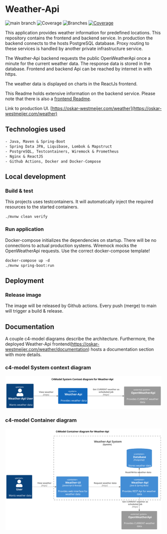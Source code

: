 # Weather-Api

![main branch](https://github.com/OskarWestmeijer/weather-api/actions/workflows/main-build-test-release-deploy.yml/badge.svg)
![Coverage](.github/badges/jacoco.svg)
![Branches](.github/badges/branches.svg)
[![Coverage](.github/badges/jacoco.svg)](https://github.com/OskarWestmeijer/weather-api/actions/workflows/branch-build-test.yml)

This application provides weather information for predefined locations. This repository contains the frontend and
backend service. In production the backend connects to the hosts PostgreSQL database.
Proxy routing to these services is handled by another private infrastructure service.

The Weather-Api backend requests the public OpenWeatherApi once a minute for the current weather data. The response data is stored
in the database. Frontend and backend Api can be reached by internet in with https.

The weather data is displayed on charts in the ReactJs frontend.

This Readme holds extensive information on the backend service. Please note that there is also
a [frontend Readme](frontend/README.md).

Link to production UI. [https://oskar-westmeijer.com/weather](https://oskar-westmeijer.com/weather)

## Technologies used

```
- Java, Maven & Spring-Boot
- Spring Data JPA, Liquibase, Lombok & Mapstruct 
- PostgreSQL, Testcontainers, Wiremock & Prometheus
- Nginx & ReactJS
- Github Actions, Docker and Docker-Compose
```

## Local development

### Build & test

This projects uses testcontainers. It will automatically inject the required resources to the started containers.

```
./mvnw clean verify
```

### Run application

Docker-compose initializes the dependencies on startup. There will be no connections to actual production systems.
Wiremock mocks the OpenWeatherApi requests. Use the correct docker-compose template!

```
docker-compose up -d
./mvnw spring-boot:run 
```

## Deployment

### Release image

The image will be released by Github actions. Every push (merge) to main will trigger a build & release.

## Documentation

A couple c4-model diagrams describe the architecture.
Furthermore, the deployed Weather-Api frontend(https://oskar-westmeijer.com/weather/documentation) hosts a documentation
section with more details.

### c4-model System context diagram

![Alt c4-model system context diagram](frontend/public/images/c4_context.svg)

### c4-model Container diagram

![Alt c4-model container diagram](frontend/public/images/c4_container.svg)
